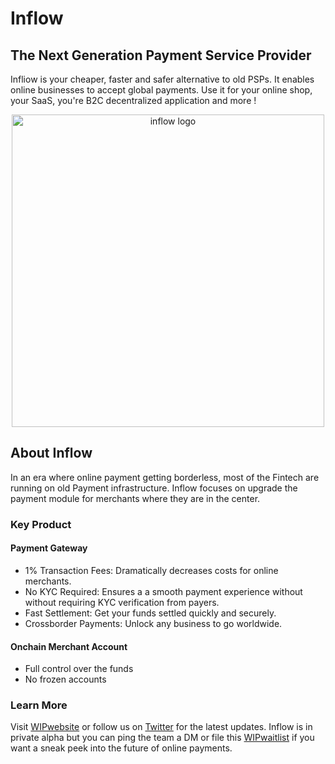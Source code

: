 # Inflow

## The Next Generation Payment Service Provider

Infliow is your cheaper, faster and safer alternative to old PSPs. It enables online businesses to accept global payments. Use it for your online shop, your SaaS, you're B2C decentralized application and more !

<div align="center">
    <img src="https://gateway.pinata.cloud/ipfs/QmcnhWbzSWqoVmx6VwScxq5ie49jbQfXYdMPr1dydU5cHo" width="500" alt="inflow logo">
</div>

## About Inflow

In an era where online payment getting borderless, most of the Fintech are running on old Payment infrastructure. Inflow focuses on upgrade the payment module for merchants where they are in the center.

### Key Product

#### Payment Gateway

- 1% Transaction Fees: Dramatically decreases costs for online merchants.
- ⁠No KYC Required: Ensures a a smooth payment experience without without requiring KYC verification from payers.
- ⁠Fast Settlement: Get your funds settled quickly and securely.
- ⁠Crossborder Payments: Unlock any business to go worldwide.

#### Onchain Merchant Account

- Full control over the funds
- No frozen accounts

### Learn More

Visit [WIPwebsite]() or follow us on [Twitter](https://twitter.com/Inflow_pay) for the latest updates. Inflow is in private alpha but you can ping the team a DM or file this [WIPwaitlist]() if you want a sneak peek into the future of online payments.
